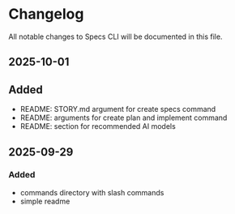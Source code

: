 # Changelog

All notable changes to Specs CLI will be documented in this file.


## 2025-10-01

## Added
- README: STORY.md argument for create specs command
- README: arguments for create plan and implement command
- README: section for recommended AI models


## 2025-09-29

### Added
- commands directory with slash commands
- simple readme
